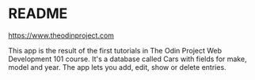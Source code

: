 # README

https://www.theodinproject.com

This app is the result of the first tutorials in The Odin Project Web Development 101 course.
It's a database called Cars with fields for make, model and year.
The app lets you add, edit, show or delete entries.
